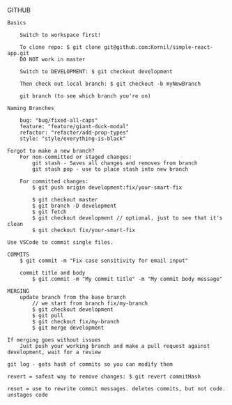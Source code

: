 
GITHUB
	
	Basics

		Switch to workspace first!

		To clone repo: $ git clone git@github.com:Kornil/simple-react-app.git 
		DO NOT work in master

		Switch to DEVELOPMENT: $ git checkout development

		Then check out local branch: $ git checkout -b myNewBranch

		git branch (to see which branch you're on)

	Naming Branches

		bug: "bug/fixed-all-caps"
		feature: "feature/giant-duck-modal"
		refactor: "refactor/add-prop-types"
		style: "style/everything-is-black"

	Forgot to make a new branch?
		For non-committed or staged changes:
			git stash - Saves all changes and removes from branch
			git stash pop - use to place stash into new branch

		For committed changes:
			$ git push origin development:fix/your-smart-fix

			$ git checkout master
			$ git branch -D development
			$ git fetch
			$ git checkout development // optional, just to see that it's clean
			$ git checkout fix/your-smart-fix

	Use VSCode to commit single files.

	COMMITS
		$ git commit -m "Fix case sensitivity for email input"

		commit title and body
			$ git commit -m "My commit title" -m "My commit body message"

	MERGING
		update branch from the base branch
			// we start from branch fix/my-branch
			$ git checkout development
			$ git pull
			$ git checkout fix/my-branch
			$ git merge development

	If merging goes without issues
		Just push your working branch and make a pull request against development, wait for a review 

	git log - gets hash of commits so you can modify them

	revert = safest way to remove changes: $ git revert commitHash

	reset = use to rewrite commit messages. deletes commits, but not code. unstages code

